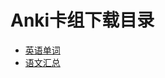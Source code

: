 # Anki卡组下载目录
- [英语单词](https://github.com/xiaoCRQ/Anki/raw/refs/heads/main/Anki中职英语.apkg)
- [语文汇总](https://github.com/xiaoCRQ/Anki/raw/refs/heads/main/Anki中职语文.apkg)
